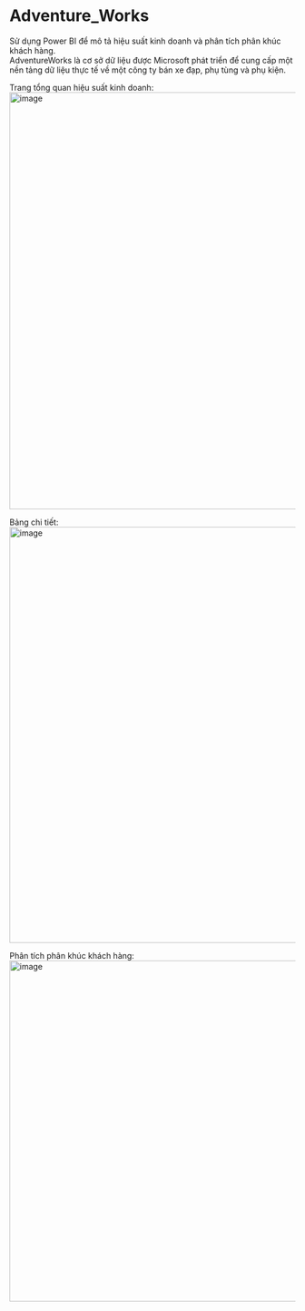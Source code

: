 # Adventure_Works
Sử dụng Power BI để mô tả hiệu suất kinh doanh và phân tích phân khúc khách hàng.  
AdventureWorks là cơ sở dữ liệu được Microsoft phát triển để cung cấp một nền tảng dữ liệu thực tế về một công ty bán xe đạp, phụ tùng và phụ kiện.  

Trang tổng quan hiệu suất kinh doanh:
<img width="1303" height="735" alt="image" src="https://github.com/user-attachments/assets/881887f0-bafd-4e7a-8b26-c1b12d5b2e72" />  

Bảng chi tiết:
<img width="1303" height="733" alt="image" src="https://github.com/user-attachments/assets/ee84171d-e11b-4d06-8347-e7d318b38e6e" />  

Phân tích phân khúc khách hàng:
<img width="1223" height="601" alt="image" src="https://github.com/user-attachments/assets/725ca15d-1e30-462d-b6ef-4a466a97ecfc" />





